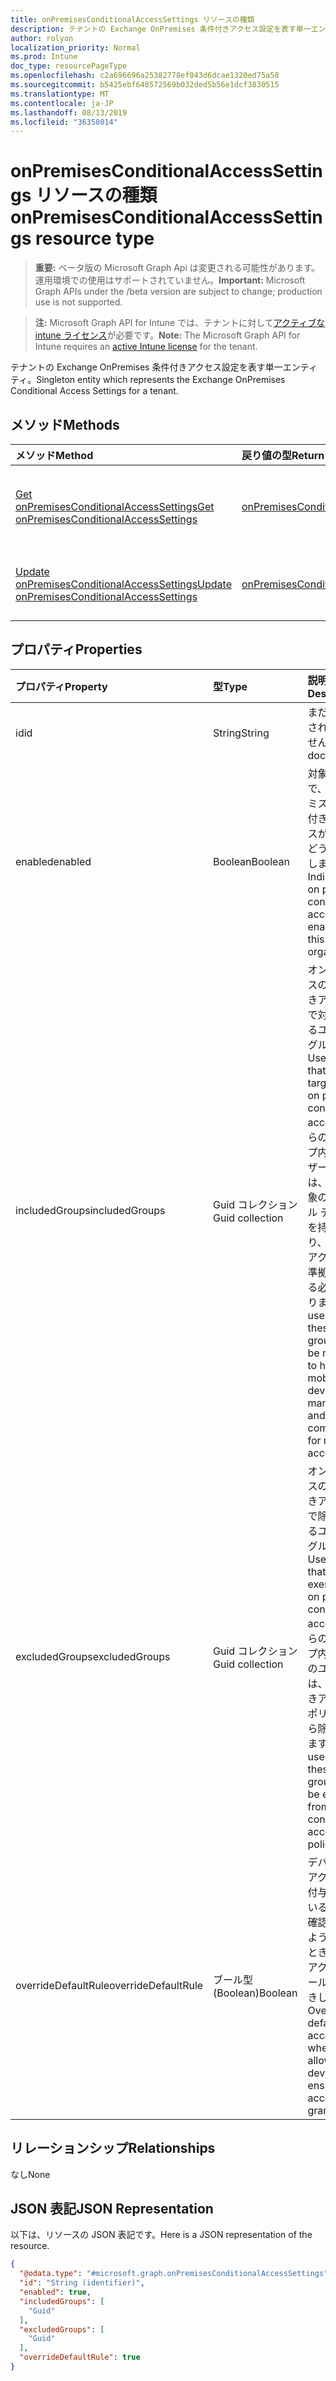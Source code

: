 ```yaml
---
title: onPremisesConditionalAccessSettings リソースの種類
description: テナントの Exchange OnPremises 条件付きアクセス設定を表す単一エンティティ。
author: rolyon
localization_priority: Normal
ms.prod: Intune
doc_type: resourcePageType
ms.openlocfilehash: c2a696696a25382778ef043d6dcae1320ed75a58
ms.sourcegitcommit: b5425ebf648572569b032ded5b56e1dcf3830515
ms.translationtype: MT
ms.contentlocale: ja-JP
ms.lasthandoff: 08/13/2019
ms.locfileid: "36358014"
---
```

# <a name="onpremisesconditionalaccesssettings-resource-type"></a><span data-ttu-id="67fb8-103">onPremisesConditionalAccessSettings リソースの種類</span><span class="sxs-lookup"><span data-stu-id="67fb8-103">onPremisesConditionalAccessSettings resource type</span></span>

> <span data-ttu-id="67fb8-104">**重要:** ベータ版の Microsoft Graph Api は変更される可能性があります。運用環境での使用はサポートされていません。</span><span class="sxs-lookup"><span data-stu-id="67fb8-104">**Important:** Microsoft Graph APIs under the /beta version are subject to change; production use is not supported.</span></span>

> <span data-ttu-id="67fb8-105">**注:** Microsoft Graph API for Intune では、テナントに対して[アクティブな intune ライセンス](https://go.microsoft.com/fwlink/?linkid=839381)が必要です。</span><span class="sxs-lookup"><span data-stu-id="67fb8-105">**Note:** The Microsoft Graph API for Intune requires an [active Intune license](https://go.microsoft.com/fwlink/?linkid=839381) for the tenant.</span></span>

<span data-ttu-id="67fb8-106">テナントの Exchange OnPremises 条件付きアクセス設定を表す単一エンティティ。</span><span class="sxs-lookup"><span data-stu-id="67fb8-106">Singleton entity which represents the Exchange OnPremises Conditional Access Settings for a tenant.</span></span>

## <a name="methods"></a><span data-ttu-id="67fb8-107">メソッド</span><span class="sxs-lookup"><span data-stu-id="67fb8-107">Methods</span></span>
|<span data-ttu-id="67fb8-108">メソッド</span><span class="sxs-lookup"><span data-stu-id="67fb8-108">Method</span></span>|<span data-ttu-id="67fb8-109">戻り値の型</span><span class="sxs-lookup"><span data-stu-id="67fb8-109">Return Type</span></span>|<span data-ttu-id="67fb8-110">説明</span><span class="sxs-lookup"><span data-stu-id="67fb8-110">Description</span></span>|
|:---|:---|:---|
|[<span data-ttu-id="67fb8-111">Get onPremisesConditionalAccessSettings</span><span class="sxs-lookup"><span data-stu-id="67fb8-111">Get onPremisesConditionalAccessSettings</span></span>](../api/intune-onboarding-onpremisesconditionalaccesssettings-get.md)|[<span data-ttu-id="67fb8-112">onPremisesConditionalAccessSettings</span><span class="sxs-lookup"><span data-stu-id="67fb8-112">onPremisesConditionalAccessSettings</span></span>](../resources/intune-onboarding-onpremisesconditionalaccesssettings.md)|<span data-ttu-id="67fb8-113">[onPremisesConditionalAccessSettings](../resources/intune-onboarding-onpremisesconditionalaccesssettings.md) オブジェクトのプロパティとリレーションシップを読み取ります。</span><span class="sxs-lookup"><span data-stu-id="67fb8-113">Read properties and relationships of the [onPremisesConditionalAccessSettings](../resources/intune-onboarding-onpremisesconditionalaccesssettings.md) object.</span></span>|
|[<span data-ttu-id="67fb8-114">Update onPremisesConditionalAccessSettings</span><span class="sxs-lookup"><span data-stu-id="67fb8-114">Update onPremisesConditionalAccessSettings</span></span>](../api/intune-onboarding-onpremisesconditionalaccesssettings-update.md)|[<span data-ttu-id="67fb8-115">onPremisesConditionalAccessSettings</span><span class="sxs-lookup"><span data-stu-id="67fb8-115">onPremisesConditionalAccessSettings</span></span>](../resources/intune-onboarding-onpremisesconditionalaccesssettings.md)|<span data-ttu-id="67fb8-116">[onPremisesConditionalAccessSettings](../resources/intune-onboarding-onpremisesconditionalaccesssettings.md) オブジェクトのプロパティを更新します。</span><span class="sxs-lookup"><span data-stu-id="67fb8-116">Update the properties of a [onPremisesConditionalAccessSettings](../resources/intune-onboarding-onpremisesconditionalaccesssettings.md) object.</span></span>|

## <a name="properties"></a><span data-ttu-id="67fb8-117">プロパティ</span><span class="sxs-lookup"><span data-stu-id="67fb8-117">Properties</span></span>
|<span data-ttu-id="67fb8-118">プロパティ</span><span class="sxs-lookup"><span data-stu-id="67fb8-118">Property</span></span>|<span data-ttu-id="67fb8-119">型</span><span class="sxs-lookup"><span data-stu-id="67fb8-119">Type</span></span>|<span data-ttu-id="67fb8-120">説明</span><span class="sxs-lookup"><span data-stu-id="67fb8-120">Description</span></span>|
|:---|:---|:---|
|<span data-ttu-id="67fb8-121">id</span><span class="sxs-lookup"><span data-stu-id="67fb8-121">id</span></span>|<span data-ttu-id="67fb8-122">String</span><span class="sxs-lookup"><span data-stu-id="67fb8-122">String</span></span>|<span data-ttu-id="67fb8-123">まだ文書化されていません</span><span class="sxs-lookup"><span data-stu-id="67fb8-123">Not yet documented</span></span>|
|<span data-ttu-id="67fb8-124">enabled</span><span class="sxs-lookup"><span data-stu-id="67fb8-124">enabled</span></span>|<span data-ttu-id="67fb8-125">Boolean</span><span class="sxs-lookup"><span data-stu-id="67fb8-125">Boolean</span></span>|<span data-ttu-id="67fb8-126">対象組織で、オンプレミスの条件付きアクセスが有効かどうかを示します。</span><span class="sxs-lookup"><span data-stu-id="67fb8-126">Indicates if on premises conditional access is enabled for this organization</span></span>|
|<span data-ttu-id="67fb8-127">includedGroups</span><span class="sxs-lookup"><span data-stu-id="67fb8-127">includedGroups</span></span>|<span data-ttu-id="67fb8-128">Guid コレクション</span><span class="sxs-lookup"><span data-stu-id="67fb8-128">Guid collection</span></span>|<span data-ttu-id="67fb8-129">オンプレミスの条件付きアクセスで対象となるユーザー グループ。</span><span class="sxs-lookup"><span data-stu-id="67fb8-129">User groups that will be targeted by on premises conditional access.</span></span> <span data-ttu-id="67fb8-130">これらのグループ内のユーザーすべては、管理対象のモバイル デバイスを持っており、メール アクセスに準拠している必要があります。</span><span class="sxs-lookup"><span data-stu-id="67fb8-130">All users in these groups will be required to have mobile device managed and compliant for mail access.</span></span>|
|<span data-ttu-id="67fb8-131">excludedGroups</span><span class="sxs-lookup"><span data-stu-id="67fb8-131">excludedGroups</span></span>|<span data-ttu-id="67fb8-132">Guid コレクション</span><span class="sxs-lookup"><span data-stu-id="67fb8-132">Guid collection</span></span>|<span data-ttu-id="67fb8-133">オンプレミスの条件付きアクセスで除外されるユーザー グループ。</span><span class="sxs-lookup"><span data-stu-id="67fb8-133">User groups that will be exempt by on premises conditional access.</span></span> <span data-ttu-id="67fb8-134">これらのグループ内のすべてのユーザーは、条件付きアクセス ポリシーから除外されます。</span><span class="sxs-lookup"><span data-stu-id="67fb8-134">All users in these groups will be exempt from the conditional access policy.</span></span>|
|<span data-ttu-id="67fb8-135">overrideDefaultRule</span><span class="sxs-lookup"><span data-stu-id="67fb8-135">overrideDefaultRule</span></span>|<span data-ttu-id="67fb8-136">ブール型 (Boolean)</span><span class="sxs-lookup"><span data-stu-id="67fb8-136">Boolean</span></span>|<span data-ttu-id="67fb8-137">デバイスでアクセスが付与されていることを確認できるようにするとき、既定のアクセス ルールを上書きします。</span><span class="sxs-lookup"><span data-stu-id="67fb8-137">Override the default access rule when allowing a device to ensure access is granted.</span></span>|

## <a name="relationships"></a><span data-ttu-id="67fb8-138">リレーションシップ</span><span class="sxs-lookup"><span data-stu-id="67fb8-138">Relationships</span></span>
<span data-ttu-id="67fb8-139">なし</span><span class="sxs-lookup"><span data-stu-id="67fb8-139">None</span></span>

## <a name="json-representation"></a><span data-ttu-id="67fb8-140">JSON 表記</span><span class="sxs-lookup"><span data-stu-id="67fb8-140">JSON Representation</span></span>
<span data-ttu-id="67fb8-141">以下は、リソースの JSON 表記です。</span><span class="sxs-lookup"><span data-stu-id="67fb8-141">Here is a JSON representation of the resource.</span></span>
<!-- {
  "blockType": "resource",
  "keyProperty": "id",
  "@odata.type": "microsoft.graph.onPremisesConditionalAccessSettings"
}
-->
``` json
{
  "@odata.type": "#microsoft.graph.onPremisesConditionalAccessSettings",
  "id": "String (identifier)",
  "enabled": true,
  "includedGroups": [
    "Guid"
  ],
  "excludedGroups": [
    "Guid"
  ],
  "overrideDefaultRule": true
}
```



